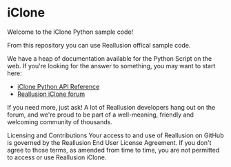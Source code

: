 <h1>iClone</h1>

Welcome to the iClone Python sample code!

From this repository you can use Reallusion offical sample code.

We have a heap of documentation available for the Python Script on the web. If you're looking for the answer to something, you may want to start here:

- [iClone Python API Reference](https://www.google.com)
- [Reallusion iClone forum](https://forum.reallusion.com/iClone/Plugin-Developer-Python-Open-API)

If you need more, just ask! A lot of Reallusion developers hang out on the forum, and we're proud to be part of a well-meaning, friendly and welcoming community of thousands.

Licensing and Contributions
Your access to and use of Reallusion on GitHub is governed by the Reallusion End User License Agreement. If you don't agree to those terms, as amended from time to time, you are not permitted to access or use Reallusion iClone.
